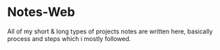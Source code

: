 # Notes-Web

All of my short & long types of projects notes are written here, basically process and steps which i mostly followed.
